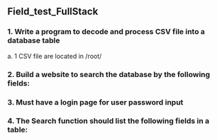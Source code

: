 ## Field_test_FullStack

### 1. Write a program to decode and process CSV file into a database table
  a. 1 CSV file are located in /root/
  
### 2. Build a website to search the database by the following fields:
  
### 3. Must have a login page for user password input

### 4. The Search function should list the following fields in a table:
